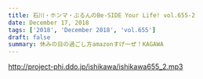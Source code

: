 ```yaml
---
title: 石川・ホンマ・ぶるんのBe-SIDE Your Life! vol.655-2
date: December 17, 2018
tags: ['2018', 'December 2018', 'vol.655']
draft: false
summary: 休みの日の過ごし方amazonすげーぜ！KAGAWA
---
```


http://project-phi.ddo.jp/ishikawa/ishikawa655_2.mp3
